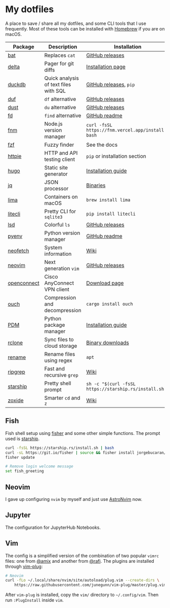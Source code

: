 # My dotfiles

A place to save / share all my dotfiles, and some CLI tools that I use frequently. Most of these tools can be installed with [Homebrew](https://brew.sh/) if you are on macOS.

| Package                                               | Description                           | Installation                                                              |
| ----------------------------------------------------- | ------------------------------------- | ------------------------------------------------------------------------- |
| [bat](https://github.com/sharkdp/bat)                 | Replaces `cat`                        | [GitHub releases](https://github.com/sharkdp/bat/releases)                |
| [delta](https://github.com/dandavison/delta)          | Pager for git diffs                   | [Installation page](https://dandavison.github.io/delta/installation.html) |
| [duckdb](https://duckdb.org/)                         | Quick analysis of text files with SQL | [GitHub releases](https://github.com/duckdb/duckdb/releases/), `pip`      |
| [duf](https://github.com/muesli/duf)                  | `df` alternative                      | [GitHub releases](https://github.com/muesli/duf/releases)                 |
| [dust](https://github.com/bootandy/dust)              | `du` alternative                      | [GitHub releases](https://github.com/bootandy/dust/releases)              |
| [fd](https://github.com/sharkdp/fd)                   | `find` alternative                    | [GitHub readme](https://github.com/sharkdp/fd#installation)               |
| [fnm](https://github.com/Schniz/fnm)                  | Node.js version manager               | `curl -fsSL https://fnm.vercel.app/install \| bash`                       |
| [fzf](https://github.com/junegunn/fzf)                | Fuzzy finder                          | See the docs                                                              |
| [httpie](https://httpie.io/cli)                       | HTTP and API testing client           | `pip` or installation section                                             |
| [hugo](https://gohugo.io/)                            | Static site generator                 | [Installation guide](https://gohugo.io/getting-started/installing/)       |
| [jq](https://stedolan.github.io/jq/)                  | JSON processor                        | [Binaries](https://stedolan.github.io/jq/download/)                       |
| [lima](https://github.com/lima-vm/lima)               | Containers on macOS                   | `brew install lima`                                                       |
| [litecli](https://github.com/dbcli/litecli)           | Pretty CLI for `sqlite3`              | `pip install litecli`                                                     |
| [lsd](https://github.com/Peltoche/lsd)                | Colorful `ls`                         | [GitHub releases](https://github.com/Peltoche/lsd/releases)               |
| [pyenv](https://github.com/pyenv/pyenv)               | Python version manager                | [GitHub readme](https://github.com/pyenv/pyenv)                           |
| [neofetch](https://github.com/dylanaraps/neofetch)    | System information                    | [Wiki](https://github.com/dylanaraps/neofetch/wiki/Installation)          |
| [neovim](https://neovim.io/)                          | Next generation `vim`                 | [GitHub releases](https://github.com/neovim/neovim/releases)              |
| [openconnect](https://www.infradead.org/openconnect/) | Cisco AnyConnect VPN client           | [Download page](https://www.infradead.org/openconnect/download/)          |
| [ouch](https://github.com/ouch-org/ouch)              | Compression and decompression         | `cargo install ouch`                                                      |
| [PDM](https://github.com/pdm-project/pdm)             | Python package manager                | [Installation guide](https://pdm.fming.dev/#installation)                 |
| [rclone](https://rclone.org/)                         | Sync files to cloud storage           | [Binary downloads](https://rclone.org/downloads/)                         |
| [rename](https://metacpan.org/dist/File-Rename)       | Rename files using regex              | `apt`                                                                     |
| [ripgrep](https://github.com/BurntSushi/ripgrep)      | Fast and recursive `grep`             | [Wiki](https://github.com/BurntSushi/ripgrep#installation)                |
| [starship](https://starship.rs/)                      | Pretty shell prompt                   | `sh -c "$(curl -fsSL https://starship.rs/install.sh)"`                    |
| [zoxide](https://github.com/ajeetdsouza/zoxide)       | Smarter `cd` and `z`                  | [Wiki](https://github.com/ajeetdsouza/zoxide#installation)                |

## Fish

Fish shell setup using [fisher](https://github.com/jorgebucaran/fisher) and some other simple functions. The prompt used is [starship](https://starship.rs).

```bash
curl -fsSL https://starship.rs/install.sh | bash
curl -sL https://git.io/fisher | source && fisher install jorgebucaran/fisher
fisher update

# Remove login welcome message
set fish_greeting
```

## Neovim

I gave up configuring `nvim` by myself and just use [AstroNvim](https://github.com/AstroNvim/AstroNvim) now.

## Jupyter

The configuration for JupyterHub Notebooks.

## Vim

The config is a simplified version of the combination of two popular `vimrc` files: one from [@amix](https://github.com/amix/vimrc) and another from [@rafi](https://github.com/rafi/vim-config). The plugins are installed through [vim-plug](https://github.com/junegunn/vim-plug):

```bash
# Neovim
curl -fLo ~/.local/share/nvim/site/autoload/plug.vim --create-dirs \
    https://raw.githubusercontent.com/junegunn/vim-plug/master/plug.vim
```

After `vim-plug` is installed, copy the `vim/` directory to `~/.config/vim`. Then run `:PlugInstall` inside `vim`.
